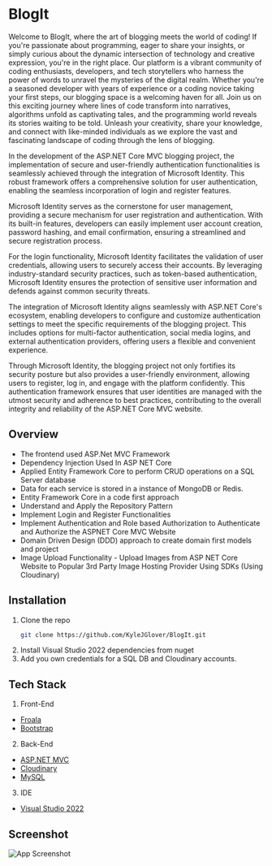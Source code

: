 # BlogIt
Welcome to BlogIt, where the art of blogging meets the world of coding! If you're passionate about programming, eager to share your insights, or simply curious about the dynamic intersection of technology and creative expression, you're in the right place. Our platform is a vibrant community of coding enthusiasts, developers, and tech storytellers who harness the power of words to unravel the mysteries of the digital realm. Whether you're a seasoned developer with years of experience or a coding novice taking your first steps, our blogging space is a welcoming haven for all. Join us on this exciting journey where lines of code transform into narratives, algorithms unfold as captivating tales, and the programming world reveals its stories waiting to be told. Unleash your creativity, share your knowledge, and connect with like-minded individuals as we explore the vast and fascinating landscape of coding through the lens of blogging.

In the development of the ASP.NET Core MVC blogging project, the implementation of secure and user-friendly authentication functionalities is seamlessly achieved through the integration of Microsoft Identity. This robust framework offers a comprehensive solution for user authentication, enabling the seamless incorporation of login and register features.

Microsoft Identity serves as the cornerstone for user management, providing a secure mechanism for user registration and authentication. With its built-in features, developers can easily implement user account creation, password hashing, and email confirmation, ensuring a streamlined and secure registration process.

For the login functionality, Microsoft Identity facilitates the validation of user credentials, allowing users to securely access their accounts. By leveraging industry-standard security practices, such as token-based authentication, Microsoft Identity ensures the protection of sensitive user information and defends against common security threats.

The integration of Microsoft Identity aligns seamlessly with ASP.NET Core's ecosystem, enabling developers to configure and customize authentication settings to meet the specific requirements of the blogging project. This includes options for multi-factor authentication, social media logins, and external authentication providers, offering users a flexible and convenient experience.

Through Microsoft Identity, the blogging project not only fortifies its security posture but also provides a user-friendly environment, allowing users to register, log in, and engage with the platform confidently. This authentication framework ensures that user identities are managed with the utmost security and adherence to best practices, contributing to the overall integrity and reliability of the ASP.NET Core MVC website.

## Overview
- The frontend used ASP.Net MVC Framework
- Dependency Injection Used In ASP NET Core
- Applied Entity Framework Core to perform CRUD operations on a SQL Server database
- Data for each service is stored in a instance of MongoDB or Redis.
- Entity Framework Core in a code first approach
- Understand and Apply the Repository Pattern
- Implement Login and Register Functionalities
- Implement Authentication and Role based Authorization to Authenticate and Authorize the ASPNET Core MVC Website
- Domain Driven Design (DDD) approach to create domain first models and project
- Image Upload Functionality - Upload Images from ASP NET Core Website to Popular 3rd Party Image Hosting Provider Using SDKs (Using Cloudinary)

## Installation

1. Clone the repo
   ```sh
   git clone https://github.com/KyleJGlover/BlogIt.git
   ```
2. Install Visual Studio 2022 dependencies from nuget
3. Add you own credentials for a SQL DB and Cloudinary accounts.
   
## Tech Stack
1. Front-End 
- [Froala]([https://nextjs.org/](https://froala.com/wysiwyg-editor/docs/overview/))
- [Bootstrap](https://getbootstrap.com)
2. Back-End
- [ASP.NET MVC](https://dotnet.microsoft.com/en-us/apps/aspnet)
- [Cloudinary](https://cloudinary.com/)
- [MySQL](https://www.mysql.com/)
3. IDE
- [Visual Studio 2022](https://visualstudio.microsoft.com/vs/)
## Screenshot

![App Screenshot]([https://raw.githubusercontent.com/KyleJGlover/plantings_production/dev2/Plantings-Main.png](https://res.cloudinary.com/dcfhd6pgg/image/upload/v1701907419/Hero_kn1gcs.png)https://res.cloudinary.com/dcfhd6pgg/image/upload/v1701907419/Hero_kn1gcs.png)

  
